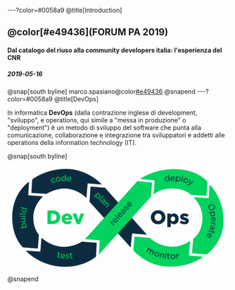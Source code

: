 ---?color=#0058a9
@title[Introduction]

## @color[#e49436](FORUM PA 2019)  
#### Dal catalogo del riuso alla community developers italia: l'esperienza del CNR
##### 2019-05-16

@snap[south byline]
marco.spasiano@color[#e49436](@cnr.it)
@snapend
---?color=#0058a9
@title[DevOps]

In informatica **DevOps** (dalla contrazione inglese di development, "sviluppo", e operations, qui simile a "messa in produzione" o "deployment") è un metodo di sviluppo del software che punta alla comunicazione, collaborazione e integrazione tra sviluppatori e addetti alle operations della information technology (IT).

@snap[south byline]
![](assets/img/devops-process.png)
@snapend

